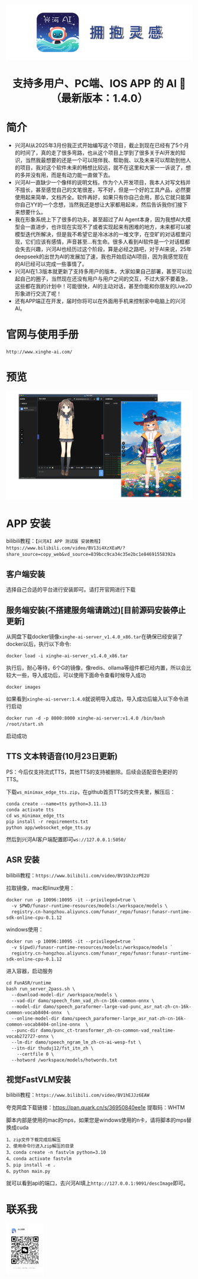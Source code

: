 <picture>
  <source media="(prefers-color-scheme: light)" srcset="标题.png">
  <img alt="" src="标题.png"  width="full">
</picture>
<h1 align="center">支持多用户、PC端、IOS APP 的 AI 🤖（最新版本：1.4.0）</h1>



# 简介

- 兴河AI从2025年3月份我正式开始编写这个项目，截止到现在已经有了5个月的时间了，真的走了很多弯路，也从这个项目上学到了很多关于AI开发的知识，当然我最想要的还是一个可以陪伴我、帮助我、以及未来可以帮助到他人的项目，我对这个软件未来的畅想比较远，就不在这里和大家一一诉说了，想的多并没有用，而是有动力能一直做下去。
- 兴河AI一直缺少一个像样的说明文档，作为个人开发项目，我本人对写文档并不擅长，甚至感觉自己的文笔很差，写不好，但是一个好的工具产品，必然要使用起来简单，文档齐全。软件再好，如果只有你自己会用，那么它就只能算你自己YY的一个念想，当然我还是想让大家都用起来，然后告诉我你们接下来想要什么。
- 我在形象系统上下了很多的功夫，甚至超过了AI Agent本身，因为我想AI大模型会一直进步，也许现在实现不了或者实现起来有困难的地方，未来都可以被模型迭代所解决，但是我不希望它是冷冰冰的一堆文字，在空旷的对话框里闪现，它们应该有感情，声音甚至…有生命。很多人看到AI软件是一个对话框都会失去兴趣，兴河AI也经历过这个阶段，算是必经之路吧，对于AI来说，25年deepseek的出世为AI的发展加了速，我也开始启动AI项目，因为我感觉现在的AI已经可以完成一些事情了。
- 兴河AI在1.3版本就更新了支持多用户的版本，大家如果自己部署，甚至可以拉起自己的圈子，当然现在还没有用户与用户之间的交互，不过大家不要着急，这些都在我的计划中！可能很快，AI的主动对话，甚至你能和你朋友的Live2D形象进行交流了呢！
- 还有APP端正在开发，届时你将可以在外面用手机来控制家中电脑上的兴河AI。

# 官网与使用手册

`http://www.xinghe-ai.com/`


# 预览

<picture>
  <source media="(prefers-color-scheme: light)" srcset="main.png">
  <img alt="" src="main.png"  width="full">
</picture>


# APP 安装
bilibili教程：`【兴河AI APP 测试版 安装教程】 https://www.bilibili.com/video/BV13i4XzXEaM/?share_source=copy_web&vd_source=839bcc9ca34c35e2bc1e84691558392a`
## 客户端安装
选择自己合适的平台进行安装即可。请打开官网进行下载
## 服务端安装(不搭建服务端请跳过)[目前源码安装停止更新]
从网盘下载docker镜像`xinghe-ai-server_v1.4.0_x86.tar`在确保已经安装了docker以后，执行以下命令:
```shell
docker load -i xinghe-ai-server_v1.4.0_x86.tar
```
执行后，耐心等待，6个G的镜像，像redis、ollama等组件都已经内置，所以会比较大一些，导入成功后，可以使用下面命令查看时候导入成功
```shell
docker images
```
如果看到`xinghe-ai-server:1.4.0`就说明导入成功，导入成功后输入以下命令进行启动
```
docker run -d -p 8000:8000 xinghe-ai-server:v1.4.0 /bin/bash /root/start.sh
```
启动成功


## TTS 文本转语音(10月23日更新)
PS：今后仅支持流式TTS，其他TTS的支持被删除。后续会适配音色更好的TTS。

下载`ws_minimax_edge_tts.zip`，在github首页TTS的文件夹里，解压后：
```
conda create --name=tts python=3.11.13
conda activate tts
cd ws_minimax_edge_tts
pip install -r requirements.txt
python app/websocket_edge_tts.py
```
然后到兴河AI客户端配置即可`ws://127.0.0.1:5050/`

## ASR 安装
bilibili教程：`https://www.bilibili.com/video/BV1GhJzzPE2U`

拉取镜像，mac和linux使用：
```shell
docker run -p 10096:10095 -it --privileged=true \
  -v $PWD/funasr-runtime-resources/models:/workspace/models \
  registry.cn-hangzhou.aliyuncs.com/funasr_repo/funasr:funasr-runtime-sdk-online-cpu-0.1.12
```
windows使用：
```
docker run -p 10096:10095 -it --privileged=true `
  -v $(pwd)/funasr-runtime-resources/models:/workspace/models `
  registry.cn-hangzhou.aliyuncs.com/funasr_repo/funasr:funasr-runtime-sdk-online-cpu-0.1.12
```
进入容器，启动服务
```shell
cd FunASR/runtime
bash run_server_2pass.sh \
  --download-model-dir /workspace/models \
  --vad-dir damo/speech_fsmn_vad_zh-cn-16k-common-onnx \
  --model-dir damo/speech_paraformer-large-vad-punc_asr_nat-zh-cn-16k-common-vocab8404-onnx  \
  --online-model-dir damo/speech_paraformer-large_asr_nat-zh-cn-16k-common-vocab8404-online-onnx  \
  --punc-dir damo/punc_ct-transformer_zh-cn-common-vad_realtime-vocab272727-onnx \
  --lm-dir damo/speech_ngram_lm_zh-cn-ai-wesp-fst \
  --itn-dir thuduj12/fst_itn_zh \
    --certfile 0 \
  --hotword /workspace/models/hotwords.txt
```

## 视觉FastVLM安装
bilibili教程：`https://www.bilibili.com/video/BV1hEJJz6EAW`

夸克网盘下载链接：https://pan.quark.cn/s/36950840ee1e 提取码：WHTM

脚本内部是使用的mac的mps，如果您是windows使用的n卡，请将脚本的mps替换成cuda
```
1、zip文件下载完成后解压
2、使用命令行进入zip解压的目录
3、conda create -n fastvlm python=3.10
4、conda activate fastvlm
5、pip install -e .
6、python main.py
```
就可以看到api的端口，去兴河AI填上`http://127.0.0.1:9091/descImage`即可。



# 联系我

<picture>
  <source media="(prefers-color-scheme: light)" srcset="二维码.jpg">
  <img alt="" src="二维码.jpg"  width="20%">
</picture>

